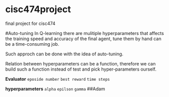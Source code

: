 # cisc474project
final project for cisc474



#Auto-tuning
In Q-learning there are mulitiple hyperparameters that affects the training speed and
accuracy of the final agent, tune them by hand can be a time-consuming job.

Such approch can be done with the idea of auto-tuning.

Relation between hyperparameters can be a function, therefore
we can build such a function instead of test and pick hyper-parameters ourself.

**Evaluator**
`eposide number`
`best reward`
`time steps`

**hyperparameters**
`alpha`
`epilson`
`gamma`
##Adam